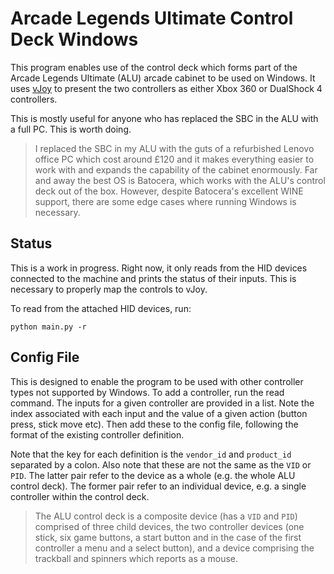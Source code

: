 # Arcade Legends Ultimate Control Deck Windows

This program enables use of the control deck which forms part of the Arcade Legends Ultimate (ALU) arcade cabinet to be used on Windows. It uses [vJoy](https://sourceforge.net/projects/vjoystick/) to present the two controllers as either Xbox 360 or DualShock 4 controllers.

This is mostly useful for anyone who has replaced the SBC in the ALU with a full PC. This is worth doing.

> I replaced the SBC in my ALU with the guts of a refurbished Lenovo office PC which cost around £120 and it makes everything easier to work with and expands the capability of the cabinet enormously. Far and away the best OS is Batocera, which works with the ALU's control deck out of the box. However, despite Batocera's excellent WINE support, there are some edge cases where running Windows is necessary. 

## Status

This is a work in progress. Right now, it only reads from the HID devices connected to the machine and prints the status of their inputs. This is necessary to properly map the controls to vJoy. 

To read from the attached HID devices, run:

```
python main.py -r
```

## Config File

This is designed to enable the program to be used with other controller types not supported by Windows. To add a controller, run the read command. The inputs for a given controller are provided in a list. Note the index associated with each input and the value of a given action (button press, stick move etc). Then add these to the config file, following the format of the existing controller definition. 

Note that the key for each definition is the `vendor_id` and `product_id` separated by a colon. Also note that these are not the same as the `VID` or `PID`. The latter pair refer to the device as a whole (e.g. the whole ALU control deck). The former pair refer to an individual device, e.g. a single controller within the control deck.

> The ALU control deck is a composite device (has a `VID` and `PID`) comprised of three child devices, the two controller devices (one stick, six game buttons, a start button and in the case of the first controller a menu and a select button), and a device comprising the trackball and spinners which reports as a mouse. 